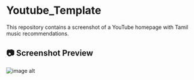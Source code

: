 # Youtube_Template
This repository contains a screenshot of a YouTube homepage with Tamil music recommendations. 
## 📷 Screenshot Preview
![image alt]()
